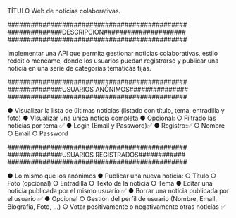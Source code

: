 TÍTULO
Web de noticias colaborativas.

##############################################
##############DESCRIPCIÓN#####################
##############################################

Implementar una API que permita gestionar noticias colaborativas, estilo reddit o menéame,
donde los usuarios puedan registrarse y publicar una noticia en una serie de categorías
temáticas fijas.

##############################################
##############USUARIOS ANÓNIMOS###############
##############################################

● Visualizar la lista de últimas noticias (listado con título, tema, entradilla y foto)
● Visualizar una única noticia completa
● Opcional:
○ Filtrado las noticias por tema ✅
● Login (Email y Password)✅
● Registro:✅
○ Nombre
○ Email
○ Password

##############################################
##############USUARIOS REGISTRADOS############
##############################################

● Lo mismo que los anónimos
● Publicar una nueva noticia:
○ Título
○ Foto (opcional)
○ Entradilla
○ Texto de la noticia
○ Tema
● Editar una noticia publicada por el mismo usuario ✅
● Borrar una noticia publicada por el usuario ✅
● Opcional
○ Gestión del perfil de usuario (Nombre, Email, Biografía, Foto, …)
○ Votar positivamente o negativamente otras noticias ✅
